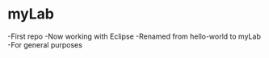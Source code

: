 # myLab

-First repo
-Now working with Eclipse
-Renamed from hello-world to myLab 
-For general purposes


